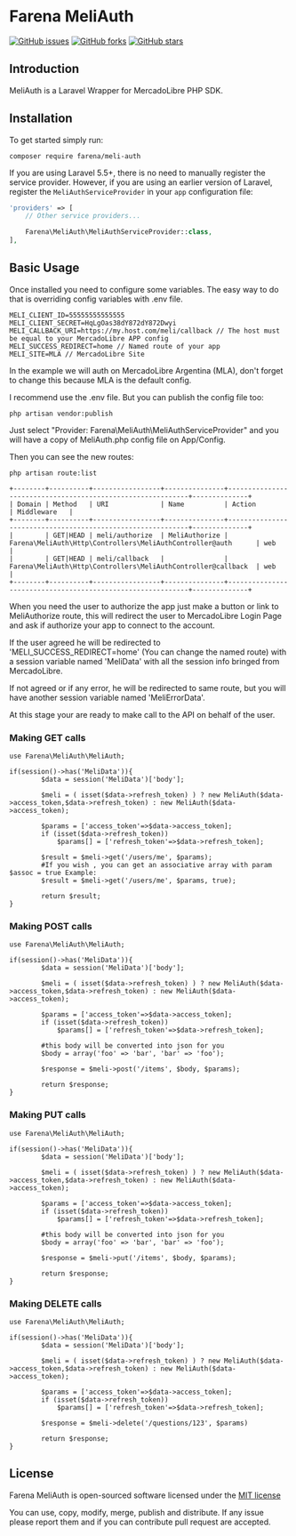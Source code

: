 # Farena MeliAuth
[![GitHub issues](https://img.shields.io/github/issues/farena/MeliAuth.svg?style=plastic)](https://github.com/farena/MeliAuth/issues)
[![GitHub forks](https://img.shields.io/github/forks/farena/MeliAuth.svg?style=plastic)](https://github.com/farena/MeliAuth/network)
[![GitHub stars](https://img.shields.io/github/stars/farena/MeliAuth.svg?style=plastic)](https://github.com/farena/MeliAuth/stargazers)

## Introduction
MeliAuth is a Laravel Wrapper for MercadoLibre PHP SDK.

## Installation
To get started simply run:
    
    composer require farena/meli-auth
    

If you are using Laravel 5.5+, there is no need to manually register the service provider. However, if you are using an earlier version of Laravel, register the `MeliAuthServiceProvider` in your `app` configuration file:

```php
'providers' => [
    // Other service providers...

    Farena\MeliAuth\MeliAuthServiceProvider::class,
],
```

## Basic Usage 
Once installed you need to configure some variables.
The easy way to do that is overriding config variables with .env file.

    MELI_CLIENT_ID=55555555555555
    MELI_CLIENT_SECRET=HqLgOas38dY872dY872Dwyi
    MELI_CALLBACK_URI=https://my.host.com/meli/callback // The host must be equal to your MercadoLibre APP config
    MELI_SUCCESS_REDIRECT=home // Named route of your app
    MELI_SITE=MLA // MercadoLibre Site
    
In the example we will auth on MercadoLibre Argentina (MLA), don't forget to change this because MLA is the default config.

I recommend use the .env file. But you can publish the config file too:
    
    php artisan vendor:publish
    
Just select "Provider: Farena\MeliAuth\MeliAuthServiceProvider" and you will have a copy of MeliAuth.php config file on App/Config.

Then you can see the new routes:

    php artisan route:list
    
    +--------+----------+-----------------+---------------+------------------------------------------------------------+--------------+
    | Domain | Method   | URI             | Name          | Action                                                     | Middleware   |
    +--------+----------+-----------------+---------------+------------------------------------------------------------+--------------+
    |        | GET|HEAD | meli/authorize  | MeliAuthorize | Farena\MeliAuth\Http\Controllers\MeliAuthController@auth      | web          |
    |        | GET|HEAD | meli/callback   |               | Farena\MeliAuth\Http\Controllers\MeliAuthController@callback  | web          |
    +--------+----------+-----------------+---------------+------------------------------------------------------------+--------------+

When you need the user to authorize the app just make a button or link to MeliAuthorize route, this will redirect the user to MercadoLibre Login Page and ask if authorize your app to connect to the account.

If the user agreed he will be redirected to 'MELI_SUCCESS_REDIRECT=home' (You can change the named route) with a session variable named 'MeliData' with all the session info bringed from MercadoLibre.

If not agreed or if any error, he will be redirected to same route, but you will have another session variable named 'MeliErrorData'.


At this stage your are ready to make call to the API on behalf of the user.

### Making GET calls

    use Farena\MeliAuth\MeliAuth;
    
    if(session()->has('MeliData')){
            $data = session('MeliData')['body'];
    
            $meli = ( isset($data->refresh_token) ) ? new MeliAuth($data->access_token,$data->refresh_token) : new MeliAuth($data->access_token);
    
            $params = ['access_token'=>$data->access_token];
            if (isset($data->refresh_token))
                $params[] = ['refresh_token'=>$data->refresh_token];
    
            $result = $meli->get('/users/me', $params);
            #If you wish , you can get an associative array with param $assoc = true Example:
            $result = $meli->get('/users/me', $params, true);
    
            return $result;
    }
    
### Making POST calls

    use Farena\MeliAuth\MeliAuth;
    
    if(session()->has('MeliData')){
            $data = session('MeliData')['body'];
    
            $meli = ( isset($data->refresh_token) ) ? new MeliAuth($data->access_token,$data->refresh_token) : new MeliAuth($data->access_token);
    
            $params = ['access_token'=>$data->access_token];
            if (isset($data->refresh_token))
                $params[] = ['refresh_token'=>$data->refresh_token];
    
            #this body will be converted into json for you
            $body = array('foo' => 'bar', 'bar' => 'foo');
            
            $response = $meli->post('/items', $body, $params);
    
            return $response;
    }
    
### Making PUT calls

    use Farena\MeliAuth\MeliAuth;
    
    if(session()->has('MeliData')){
            $data = session('MeliData')['body'];
    
            $meli = ( isset($data->refresh_token) ) ? new MeliAuth($data->access_token,$data->refresh_token) : new MeliAuth($data->access_token);
    
            $params = ['access_token'=>$data->access_token];
            if (isset($data->refresh_token))
                $params[] = ['refresh_token'=>$data->refresh_token];
    
            #this body will be converted into json for you
            $body = array('foo' => 'bar', 'bar' => 'foo');
            
            $response = $meli->put('/items', $body, $params);
    
            return $response;
    }
    
### Making DELETE calls

    use Farena\MeliAuth\MeliAuth;
    
    if(session()->has('MeliData')){
            $data = session('MeliData')['body'];
    
            $meli = ( isset($data->refresh_token) ) ? new MeliAuth($data->access_token,$data->refresh_token) : new MeliAuth($data->access_token);
    
            $params = ['access_token'=>$data->access_token];
            if (isset($data->refresh_token))
                $params[] = ['refresh_token'=>$data->refresh_token];
    
            $response = $meli->delete('/questions/123', $params)
    
            return $response;
    }
    

## License

Farena MeliAuth is open-sourced software licensed under the [MIT license](http://opensource.org/licenses/MIT)

You can use, copy, modify, merge, publish and distribute. If any issue please report them and if you can contribute pull request are accepted.
